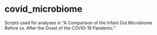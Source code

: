 # covid_microbiome
Scripts used for analyses in "A Comparison of the Infant Gut Microbiome Before vs. After the Onset of the COVID-19 Pandemic."
